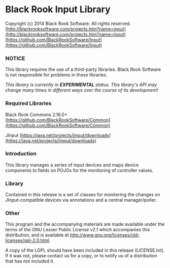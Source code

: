 # Black Rook Input Library

Copyright (c) 2014 Black Rook Software. All rights reserved.  
[http://blackrooksoftware.com/projects.htm?name=input](http://blackrooksoftware.com/projects.htm?name=input)  
[https://github.com/BlackRookSoftware/Input](https://github.com/BlackRookSoftware/Input)

### NOTICE

This library requires the use of a third-party libraries. Black Rook Software 
is not responsible for problems in these libraries.

*This library is currently in **EXPERIMENTAL** status. This library's API
may change many times in different ways over the course of its development!* 

### Required Libraries

Black Rook Commons 2.16.0+  
[https://github.com/BlackRookSoftware/Common](https://github.com/BlackRookSoftware/Common)

JInput 
[https://java.net/projects/jinput/downloads](https://java.net/projects/jinput/downloads)

### Introduction

This library manages a series of input devices and maps device components to fields on
POJOs for the monitoring of controller values.

### Library

Contained in this release is a set of classes for monitoring the changes on JInput-compatible
devices via annotations and a central manager/poller.

### Other

This program and the accompanying materials
are made available under the terms of the GNU Lesser Public License v2.1
which accompanies this distribution, and is available at
http://www.gnu.org/licenses/old-licenses/gpl-2.0.html

A copy of the LGPL should have been included in this release (LICENSE.txt).
If it was not, please contact us for a copy, or to notify us of a distribution
that has not included it. 
